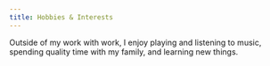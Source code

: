 ```yaml
---
title: Hobbies & Interests
---
```


Outside of my work with work, I enjoy playing and listening to music, spending quality time with my family, and learning new things.
